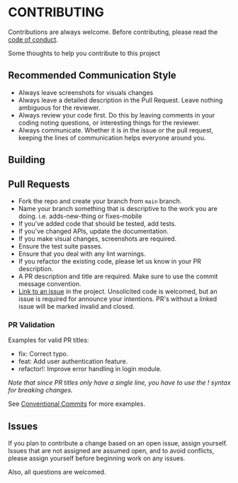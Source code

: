 # CONTRIBUTING

Contributions are always welcome. Before contributing, please read the [code of conduct](CODE_OF_CONDUCT.md).

Some thoughts to help you contribute to this project

## Recommended Communication Style

* Always leave screenshots for visuals changes
* Always leave a detailed description in the Pull Request. Leave nothing ambiguous for the reviewer.
* Always review your code first. Do this by leaving comments in your coding noting questions, or interesting things for the reviewer.
* Always communicate. Whether it is in the issue or the pull request, keeping the lines of communication helps everyone around you.

## Building



## Pull Requests

* Fork the repo and create your branch from `main` branch.
* Name your branch something that is descriptive to the work you are doing. i.e. adds-new-thing or fixes-mobile
* If you've added code that should be tested, add tests.
* If you've changed APIs, update the documentation.
* If you make visual changes, screenshots are required.
* Ensure the test suite passes.
* Ensure that you deal with any lint warnings.
* If you refactor the existing code, please let us know in your PR description.
* A PR description and title are required. Make sure to use the commit message convention.
* [Link to an issue](https://help.github.com/en/github/writing-on-github/autolinked-references-and-urls) in the project. Unsolicited code is welcomed, but an issue is required for announce your intentions. PR's without a linked issue will be marked invalid and closed.

### PR Validation

Examples for valid PR titles:

- fix: Correct typo.
- feat: Add user authentication feature.
- refactor!: Improve error handling in login module.

_Note that since PR titles only have a single line, you have to use the ! syntax for breaking changes._

See [Conventional Commits](https://www.conventionalcommits.org/en/v1.0.0/) for more examples.

## Issues

If you plan to contribute a change based on an open issue, assign yourself. Issues that are not assigned are assumed open, and to avoid conflicts, please assign yourself before beginning work on any issues.

Also, all questions are welcomed.